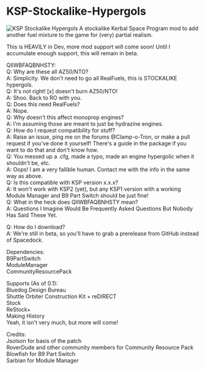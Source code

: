 # KSP-Stockalike-Hypergols
![KSP Stockalike Hypergols](https://github.com/Clamp-o-Tron/KSP-Stockalike-Hypergols/blob/DEV/stockalikeHypergols.png?raw=true)
A stockalike Kerbal Space Program mod to add another fuel mixture to the game for (very) partial realism.

This is HEAVILY in Dev, more mod support will come soon! Until I accumulate enough support, this will remain in beta.

QIIWBFAQBNHSTY:\
Q: Why are these all AZ50/NTO?\
A: Simplicity. We don't need to go all RealFuels, this is STOCKALIKE hypergols.\
Q: It's not right! [x] doesn't burn AZ50/NTO!\
A: Shoo. Back to RO with you.\
Q: Does this need RealFuels?\
A: Nope.\
Q: Why doesn't this affect monoprop engines?\
A: I'm assuming those are meant to just be hydrazine engines.\
Q: How do I request compatibility for stuff?\
A: Raise an issue, ping me on the forums @Clamp-o-Tron, or make a pull request if you've done it yourself! There's a guide in the package if you want to do that and don't know how.\
Q: You messed up a .cfg, made a typo, made an engine hypergolic when it shouldn't be, etc.\
A: Oops! I am a very fallible human. Contact me with the info in the same way as above.\
Q: Is this compatible with KSP version x.x.x?\
A: It won't work with KSP2 (yet), but any KSP1 version with a working Module Manager and B9 Part Switch should be just fine!\
Q: What in the heck does QIIWBFAQBNHSTY mean?\
A: Questions I Imagine Would Be Frequently Asked Questions But Nobody Has Said These Yet.

Q: How do I download?\
A: We're still in beta, so you'll have to grab a prerelease from GitHub instead of Spacedock.

Dependencies:\
B9PartSwitch\
ModuleManager\
CommunityResourcePack

Supports (As of 0.1):\
Bluedog Design Bureau\
Shuttle Orbiter Construction Kit + reDIRECT\
Stock\
ReStock+\
Making History\
Yeah, it isn't very much, but more will come!

Credits:\
Jsolson for basis of the patch\
RoverDude and other community members for Community Resource Pack\
Blowfish for B9 Part Switch\
Sarbian for Module Manager
